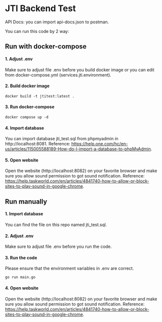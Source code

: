 
# JTI Backend Test
API Docs: you can import api-docs.json to postman.

You can run this code by 2 way:

## Run with docker-compose

#### 1. Adjust .env
Make sure to adjust file .env before you build docker image or you can edit from docker-compose.yml (services.jti.environment).

#### 2. Build docker image
```
docker build -t jtitest:latest .
```

#### 3. Run docker-compose
```
docker compose up -d
```

#### 4. Import database

You can import database jti_test.sql from phpmyadmin in http://localhost:8081. Reference: https://help.one.com/hc/en-us/articles/115005588189-How-do-I-import-a-database-to-phpMyAdmin.

#### 5. Open website

Open the website (http://localhost:8082) on your favorite browser and make sure you allow sound permission to got sound notification. Reference: https://help.taskworld.com/en/articles/4841740-how-to-allow-or-block-sites-to-play-sound-in-google-chrome. 

## Run manually

#### 1. Import database
You can find the file on this repo named jti_test.sql.

#### 2. Adjust .env
Make sure to adjust file .env before you run the code.

#### 3. Run the code
Please ensure that the environment variables in .env are correct.
```
go run main.go
```
#### 4. Open website

Open the website (http://localhost:8082) on your favorite browser and make sure you allow sound permission to got sound notification. Reference: https://help.taskworld.com/en/articles/4841740-how-to-allow-or-block-sites-to-play-sound-in-google-chrome.





